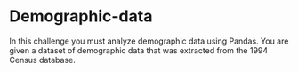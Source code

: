 # Demographic-data
In this challenge you must analyze demographic data using Pandas. You are given a dataset of demographic data that was extracted from the 1994 Census database. 

